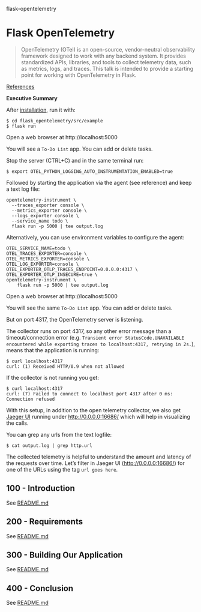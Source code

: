 flask-opentelemetry
# Flask OpenTelemetry

> OpenTelemetry (OTel) is an open-source, vendor-neutral observability framework designed to work with any backend system. It provides standardized APIs, libraries, and tools to collect telemetry data, such as metrics, logs, and traces. This talk is intended to provide a starting point for working with OpenTelemetry in Flask.

[References](./REFERENCES.md)

**Executive Summary**

After [installation](./300/100/README.md), run it with:

```
$ cd flask_opentelemetry/src/example
$ flask run
```

Open a web browser at http://localhost:5000

You will see a ```To-Do List``` app. You can add or delete tasks.

Stop the server (CTRL+C) and in the same terminal run:

```
$ export OTEL_PYTHON_LOGGING_AUTO_INSTRUMENTATION_ENABLED=true
```

Followed by starting the application via the agent (see reference) and keep a text log file:

```
opentelemetry-instrument \
  --traces_exporter console \
  --metrics_exporter console \
  --logs_exporter console \
  --service_name todo \
  flask run -p 5000 | tee output.log
```

Alternatively, you can use environment variables to configure the agent:

```
OTEL_SERVICE_NAME=todo \
OTEL_TRACES_EXPORTER=console \
OTEL_METRICS_EXPORTER=console \
OTEL_LOG_EXPORTER=console \
OTEL_EXPORTER_OTLP_TRACES_ENDPOINT=0.0.0.0:4317 \
OTEL_EXPORTER_OTLP_INSECURE=true \
opentelemetry-instrument \
    flask run -p 5000 | tee output.log
```

Open a web browser at http://localhost:5000

You will see the same ```To-Do List``` app. You can add or delete tasks.

But on port 4317, the OpenTelemetry server is listening.

The collector runs on port 4317, so any other error message than a timeout/connection error (e.g. ```Transient error StatusCode.UNAVAILABLE encountered while exporting traces to localhost:4317, retrying in 2s.```), means that the application is running:

```
$ curl localhost:4317
curl: (1) Received HTTP/0.9 when not allowed
```

If the collector is not running you get:

```
$ curl localhost:4317
curl: (7) Failed to connect to localhost port 4317 after 0 ms: Connection refused
```

With this setup, in addition to the open telemetry collector, we also get [Jaeger UI](https://github.com/jaegertracing/jaeger-ui) running under http://0.0.0.0:16686/ which will help in visualizing the calls.

You can grep any urls from the text logfile:

```
$ cat output.log | grep http.url
```

The collected telemetry is helpful to understand the amount and latency of the requests over time. Let’s filter in Jaeger UI (http://0.0.0.0:16686/) for one of the URLs using the tag ``` url goes here ```.



## 100 - Introduction

See [README.md](./100/README.md)

## 200 - Requirements

See [README.md](./200/README.md)

## 300 - Building Our Application

See [README.md](./300/README.md)

## 400 - Conclusion

See [README.md](./400/README.md)
